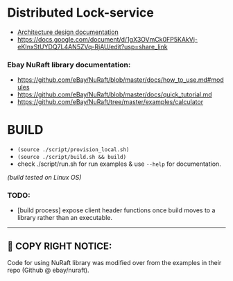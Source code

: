 # Distributed Lock-service

-   [Architecture design documentation](./documentation/architecture.md)
-   <https://docs.google.com/document/d/1gX3OVmCk0FP5KAkVj-eKInxStUYDQ7L4AN5ZVq-RjAU/edit?usp=share_link>

### Ebay NuRaft library documentation:

-   https://github.com/eBay/NuRaft/blob/master/docs/how_to_use.md#modules
-   https://github.com/eBay/NuRaft/blob/master/docs/quick_tutorial.md
-   https://github.com/eBay/NuRaft/tree/master/examples/calculator

# BUILD

-   `(source ./script/provision_local.sh)`
-   `(source ./script/build.sh && build)`
-   check ./script/run.sh for run examples & use `--help` for documentation.

_(build tested on Linux OS)_

### TODO:

-   [build process] expose client header functions once build moves to a library rather than an executable.

---

## 🔑 COPY RIGHT NOTICE:

Code for using NuRaft library was modified over from the examples in their repo (Github @ ebay/nuraft).
